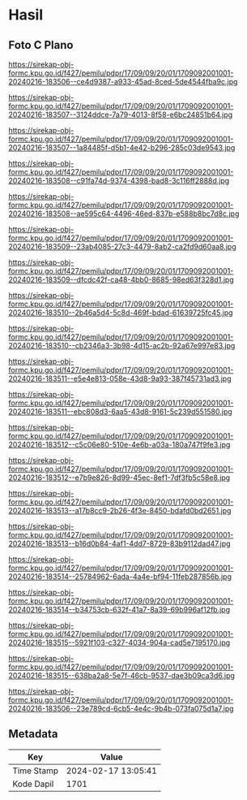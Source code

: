 # Hasil

## Foto C Plano

https://sirekap-obj-formc.kpu.go.id/f427/pemilu/pdpr/17/09/09/20/01/1709092001001-20240216-183506--ce4d9387-a933-45ad-8ced-5de4544fba9c.jpg

https://sirekap-obj-formc.kpu.go.id/f427/pemilu/pdpr/17/09/09/20/01/1709092001001-20240216-183507--3124ddce-7a79-4013-8f58-e6bc24851b64.jpg

https://sirekap-obj-formc.kpu.go.id/f427/pemilu/pdpr/17/09/09/20/01/1709092001001-20240216-183507--1a84485f-d5b1-4e42-b296-285c03de9543.jpg

https://sirekap-obj-formc.kpu.go.id/f427/pemilu/pdpr/17/09/09/20/01/1709092001001-20240216-183508--c91fa74d-9374-4398-bad8-3c116ff2888d.jpg

https://sirekap-obj-formc.kpu.go.id/f427/pemilu/pdpr/17/09/09/20/01/1709092001001-20240216-183508--ae595c64-4496-46ed-837b-e588b8bc7d8c.jpg

https://sirekap-obj-formc.kpu.go.id/f427/pemilu/pdpr/17/09/09/20/01/1709092001001-20240216-183509--23ab4085-27c3-4479-8ab2-ca2fd9d60aa8.jpg

https://sirekap-obj-formc.kpu.go.id/f427/pemilu/pdpr/17/09/09/20/01/1709092001001-20240216-183509--dfcdc42f-ca48-4bb0-8685-98ed63f328d1.jpg

https://sirekap-obj-formc.kpu.go.id/f427/pemilu/pdpr/17/09/09/20/01/1709092001001-20240216-183510--2b46a5d4-5c8d-469f-bdad-61639725fc45.jpg

https://sirekap-obj-formc.kpu.go.id/f427/pemilu/pdpr/17/09/09/20/01/1709092001001-20240216-183510--cb2346a3-3b98-4d15-ac2b-92a67e997e83.jpg

https://sirekap-obj-formc.kpu.go.id/f427/pemilu/pdpr/17/09/09/20/01/1709092001001-20240216-183511--e5e4e813-058e-43d8-9a93-387f45731ad3.jpg

https://sirekap-obj-formc.kpu.go.id/f427/pemilu/pdpr/17/09/09/20/01/1709092001001-20240216-183511--ebc808d3-6aa5-43d8-9161-5c239d551580.jpg

https://sirekap-obj-formc.kpu.go.id/f427/pemilu/pdpr/17/09/09/20/01/1709092001001-20240216-183512--c5c06e80-510e-4e6b-a03a-180a747f9fe3.jpg

https://sirekap-obj-formc.kpu.go.id/f427/pemilu/pdpr/17/09/09/20/01/1709092001001-20240216-183512--e7b9e826-8d99-45ec-8ef1-7df3fb5c58e8.jpg

https://sirekap-obj-formc.kpu.go.id/f427/pemilu/pdpr/17/09/09/20/01/1709092001001-20240216-183513--a17b8cc9-2b26-4f3e-8450-bdafd0bd2651.jpg

https://sirekap-obj-formc.kpu.go.id/f427/pemilu/pdpr/17/09/09/20/01/1709092001001-20240216-183513--b16d0b84-4af1-4dd7-8729-83b9112dad47.jpg

https://sirekap-obj-formc.kpu.go.id/f427/pemilu/pdpr/17/09/09/20/01/1709092001001-20240216-183514--25784962-6ada-4a4e-bf94-11feb287856b.jpg

https://sirekap-obj-formc.kpu.go.id/f427/pemilu/pdpr/17/09/09/20/01/1709092001001-20240216-183514--b34753cb-632f-41a7-8a39-69b996af12fb.jpg

https://sirekap-obj-formc.kpu.go.id/f427/pemilu/pdpr/17/09/09/20/01/1709092001001-20240216-183515--5921f103-c327-4034-904a-cad5e7195170.jpg

https://sirekap-obj-formc.kpu.go.id/f427/pemilu/pdpr/17/09/09/20/01/1709092001001-20240216-183515--638ba2a8-5e7f-46cb-9537-dae3b09ca3d6.jpg

https://sirekap-obj-formc.kpu.go.id/f427/pemilu/pdpr/17/09/09/20/01/1709092001001-20240216-183506--23e789cd-6cb5-4e4c-9b4b-073fa075d1a7.jpg


## Metadata

| Key        | Value               |
| ---------- | ------------------- |
| Time Stamp | 2024-02-17 13:05:41 |
| Kode Dapil | 1701                |



